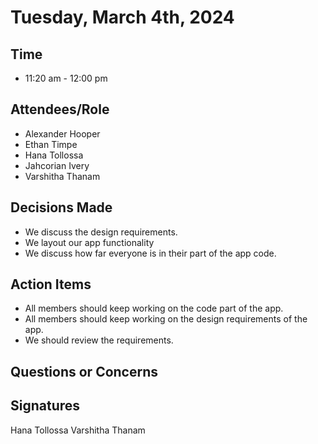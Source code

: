 # Tuesday, March 4th, 2024
## Time
- 11:20 am - 12:00 pm
## Attendees/Role
- Alexander Hooper
- Ethan Timpe
- Hana Tollossa
- Jahcorian Ivery
- Varshitha Thanam
## Decisions Made
- We discuss the design requirements.
- We layout our app functionality
- We discuss how far everyone is in their part of the app code.
## Action Items
- All members should keep working on the code part of the app.
- All members should keep working on the design requirements of the app.
- We should review the requirements.
## Questions or Concerns

## Signatures  
Hana Tollossa
Varshitha Thanam

  
